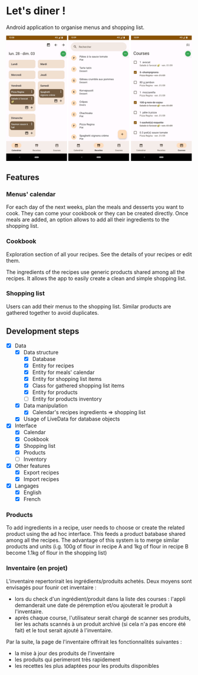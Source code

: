 # Let's diner !

Android application to organise menus and shopping list.

![./assets/preview.png](./assets/preview.jpg)

## Features

### Menus' calendar

For each day of the next weeks, plan the meals and desserts you want to cook. They can come your cookbook or they can be created directly. Once meals are added, an option allows to add all their ingredients to the shopping list. 

### Cookbook

Exploration section of all your recipes. See the details of your recipes or edit them.

The ingredients of the recipes use generic products shared among all the recipes. It allows the app to easily create a clean and simple shopping list.

### Shopping list

Users can add their menus to the shopping list. Similar products are gathered together to avoid duplicates.

## Development steps

- [X] Data
  - [X] Data structure
    - [X] Database
    - [X] Entity for recipes
    - [X] Entity for meals' calendar
    - [X] Entity for shopping list items
    - [X] Class for gathered shopping list items
    - [x] Entity for products
    - [ ] Entity for products inventory
  - [X] Data manipulation
    - [x] Calendar's recipes ingredients => shopping list
  - [X] Usage of LiveData for database objects
- [X] Interface
  - [X] Calendar
  - [X] Cookbook
  - [X] Shopping list
  - [X] Products
  - [ ] Inventory
- [X] Other features
  - [X] Export recipes
  - [X] Import recipes
- [X] Langages
  - [X] English
  - [X] French

### Products

To add ingredients in a recipe, user needs to choose or create the related product using the ad hoc interface. This feeds a product batabase shared among all the recipes. The advantage of this system is to merge similar products and units (i.g. 100g of flour in recipe A and 1kg of flour in recipe B become 1.1kg of flour in the shopping list)

### Inventaire (en projet)

L'inventaire repertorirait les ingrédients/produits achetés. Deux moyens sont envisagés pour founir cet inventaire :

* lors du check d'un ingrédient/produit dans la liste des courses : l'appli demanderait une date de péremption et/ou ajouterait le produit à l'inventaire.
* après chaque course, l'utilisateur serait chargé de scanner ses produits, lier les achats scannés à un produit archivé (si cela n'a pas encore été fait) et le tout serait ajouté à l'inventaire.

Par la suite, la page de l'inventaire offrirait les fonctionnalités suivantes :

* la mise à jour des produits de l'inventaire
* les produits qui perimeront très rapidement
* les recettes les plus adaptées pour les produits disponibles
